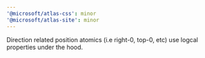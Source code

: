 ```yaml
---
'@microsoft/atlas-css': minor
'@microsoft/atlas-site': minor
---
```


Direction related position atomics (i.e right-0, top-0, etc) use logcal properties under the hood.

